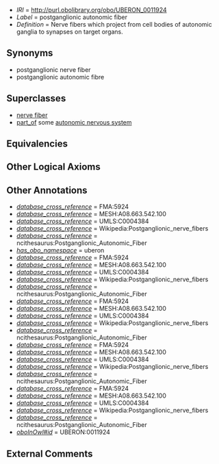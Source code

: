  * *IRI* = http://purl.obolibrary.org/obo/UBERON_0011924
 * *Label* = postganglionic autonomic fiber
 * *Definition* = Nerve fibers which project from cell bodies of autonomic ganglia to synapses on target organs.

## Synonyms

 * postganglionic nerve fiber
 * postganglionic autonomic fibre

## Superclasses

 * [nerve fiber](../../UBERON/34/UBERON_0006134.md)
 * [part_of](../../BFO/50/BFO_0000050.md) some [autonomic nervous system](../../UBERON/10/UBERON_0002410.md)

## Equivalencies


## Other Logical Axioms


## Other Annotations

 * *[database_cross_reference](../../ef/oboInOwl#hasDbXref.md)* = FMA:5924
 * *[database_cross_reference](../../ef/oboInOwl#hasDbXref.md)* = MESH:A08.663.542.100
 * *[database_cross_reference](../../ef/oboInOwl#hasDbXref.md)* = UMLS:C0004384
 * *[database_cross_reference](../../ef/oboInOwl#hasDbXref.md)* = Wikipedia:Postganglionic_nerve_fibers
 * *[database_cross_reference](../../ef/oboInOwl#hasDbXref.md)* = ncithesaurus:Postganglionic_Autonomic_Fiber
 * *[has_obo_namespace](../../ce/oboInOwl#hasOBONamespace.md)* = uberon
 * *[database_cross_reference](../../ef/oboInOwl#hasDbXref.md)* = FMA:5924
 * *[database_cross_reference](../../ef/oboInOwl#hasDbXref.md)* = MESH:A08.663.542.100
 * *[database_cross_reference](../../ef/oboInOwl#hasDbXref.md)* = UMLS:C0004384
 * *[database_cross_reference](../../ef/oboInOwl#hasDbXref.md)* = Wikipedia:Postganglionic_nerve_fibers
 * *[database_cross_reference](../../ef/oboInOwl#hasDbXref.md)* = ncithesaurus:Postganglionic_Autonomic_Fiber
 * *[database_cross_reference](../../ef/oboInOwl#hasDbXref.md)* = FMA:5924
 * *[database_cross_reference](../../ef/oboInOwl#hasDbXref.md)* = MESH:A08.663.542.100
 * *[database_cross_reference](../../ef/oboInOwl#hasDbXref.md)* = UMLS:C0004384
 * *[database_cross_reference](../../ef/oboInOwl#hasDbXref.md)* = Wikipedia:Postganglionic_nerve_fibers
 * *[database_cross_reference](../../ef/oboInOwl#hasDbXref.md)* = ncithesaurus:Postganglionic_Autonomic_Fiber
 * *[database_cross_reference](../../ef/oboInOwl#hasDbXref.md)* = FMA:5924
 * *[database_cross_reference](../../ef/oboInOwl#hasDbXref.md)* = MESH:A08.663.542.100
 * *[database_cross_reference](../../ef/oboInOwl#hasDbXref.md)* = UMLS:C0004384
 * *[database_cross_reference](../../ef/oboInOwl#hasDbXref.md)* = Wikipedia:Postganglionic_nerve_fibers
 * *[database_cross_reference](../../ef/oboInOwl#hasDbXref.md)* = ncithesaurus:Postganglionic_Autonomic_Fiber
 * *[database_cross_reference](../../ef/oboInOwl#hasDbXref.md)* = FMA:5924
 * *[database_cross_reference](../../ef/oboInOwl#hasDbXref.md)* = MESH:A08.663.542.100
 * *[database_cross_reference](../../ef/oboInOwl#hasDbXref.md)* = UMLS:C0004384
 * *[database_cross_reference](../../ef/oboInOwl#hasDbXref.md)* = Wikipedia:Postganglionic_nerve_fibers
 * *[database_cross_reference](../../ef/oboInOwl#hasDbXref.md)* = ncithesaurus:Postganglionic_Autonomic_Fiber
 * *[oboInOwl#id](../../id/oboInOwl#id.md)* = UBERON:0011924

## External Comments

